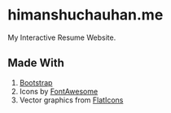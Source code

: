 # himanshuchauhan.me

My Interactive Resume Website.

## Made With

1. [Bootstrap](getbootstrap.com)
2. Icons by [FontAwesome](fontawesome.com)
3. Vector graphics from [FlatIcons](flaticons.com)